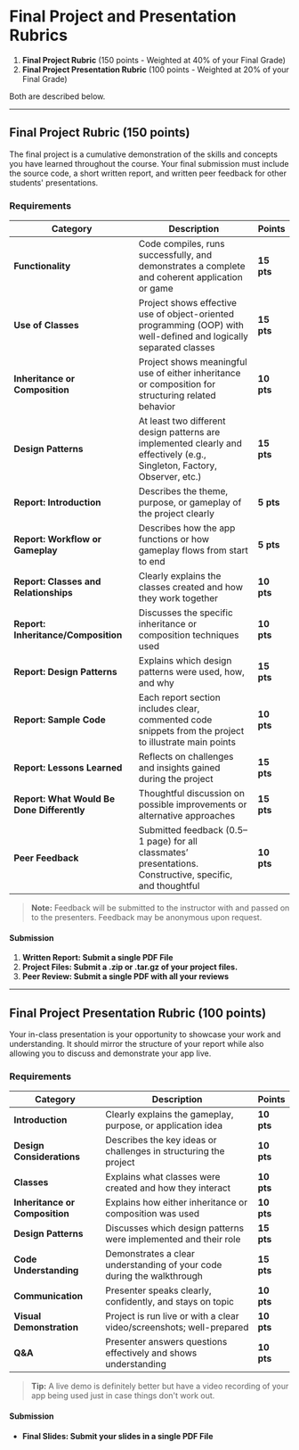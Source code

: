 # Final Project and Presentation Rubrics 

1. **Final Project Rubric** (150 points - Weighted at 40% of your Final Grade)  
2. **Final Project Presentation Rubric** (100 points - Weighted at 20% of your Final Grade)

Both are described below.

---

## Final Project Rubric (150 points)

The final project is a cumulative demonstration of the skills and concepts you have learned throughout the course. Your final submission must include the source code, a short written report, and written peer feedback for other students' presentations.

###  Requirements

| Category | Description | Points |
|---------|-------------|--------|
| **Functionality** | Code compiles, runs successfully, and demonstrates a complete and coherent application or game | **15 pts** |
| **Use of Classes** | Project shows effective use of object-oriented programming (OOP) with well-defined and logically separated classes | **15 pts** |
| **Inheritance or Composition** | Project shows meaningful use of either inheritance or composition for structuring related behavior | **10 pts** |
| **Design Patterns** | At least two different design patterns are implemented clearly and effectively (e.g., Singleton, Factory, Observer, etc.) | **15 pts** |
| **Report: Introduction** | Describes the theme, purpose, or gameplay of the project clearly | **5 pts** |
| **Report: Workflow or Gameplay** | Describes how the app functions or how gameplay flows from start to end | **5 pts** |
| **Report: Classes and Relationships** | Clearly explains the classes created and how they work together | **10 pts** |
| **Report: Inheritance/Composition** | Discusses the specific inheritance or composition techniques used | **10 pts** |
| **Report: Design Patterns** | Explains which design patterns were used, how, and why | **15 pts** |
| **Report: Sample Code** | Each report section includes clear, commented code snippets from the project to illustrate main points | **10 pts** |
| **Report: Lessons Learned** | Reflects on challenges and insights gained during the project | **15 pts** |
| **Report: What Would Be Done Differently** | Thoughtful discussion on possible improvements or alternative approaches | **15 pts** |
| **Peer Feedback** | Submitted feedback (0.5–1 page) for all classmates’ presentations. Constructive, specific, and thoughtful | **10 pts** |

> **Note:** Feedback will be submitted to the instructor with  and passed on to the presenters. Feedback may be anonymous upon request.
#### Submission

1. **Written Report: Submit a single PDF File**
2. **Project Files: Submit a .zip or .tar.gz of your project files.**
3. **Peer Review: Submit a single PDF with all your reviews**

---

## Final Project Presentation Rubric (100 points)

Your in-class presentation is your opportunity to showcase your work and understanding. It should mirror the structure of your report while also allowing you to discuss and demonstrate your app live.

###  Requirements

| Category | Description | Points |
|---------|-------------|--------|
| **Introduction** | Clearly explains the gameplay, purpose, or application idea | **10 pts** |
| **Design Considerations** | Describes the key ideas or challenges in structuring the project | **10 pts** |
| **Classes** | Explains what classes were created and how they interact | **10 pts** |
| **Inheritance or Composition** | Explains how either inheritance or composition was used | **10 pts** |
| **Design Patterns** | Discusses which design patterns were implemented and their role | **15 pts** |
| **Code Understanding** | Demonstrates a clear understanding of your code during the walkthrough | **15 pts** |
| **Communication** | Presenter speaks clearly, confidently, and stays on topic | **10 pts** |
| **Visual Demonstration** | Project is run live or with a clear video/screenshots; well-prepared | **10 pts** |
| **Q&A** | Presenter answers questions effectively and shows understanding | **10 pts** |

> **Tip:** A live demo is definitely better but have a video recording of your app being used just in case things don't work out.
#### Submission
- **Final Slides: Submit your slides in a single PDF File**


